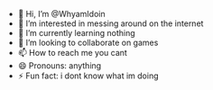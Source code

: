 - 👋 Hi, I’m @WhyamIdoin
- 👀 I’m interested in messing around on the internet
- 🌱 I’m currently learning nothing
- 💞️ I’m looking to collaborate on games
- 📫 How to reach me you cant
- 😄 Pronouns: anything
- ⚡ Fun fact: i dont know what im doing

<!---
WhyamIdoin/WhyamIdoin is a ✨ special ✨ repository because its `README.md` (this file) appears on your GitHub profile.
You can click the Preview link to take a look at your changes.
--->
